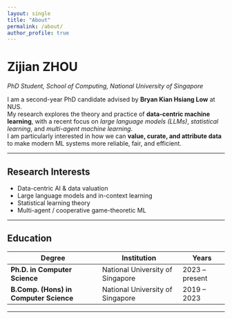 ```yaml
---
layout: single
title: "About"
permalink: /about/
author_profile: true
---
```


# Zijian ZHOU  
*PhD Student, School of Computing, National University of Singapore*

I am a second-year PhD candidate advised by **Bryan Kian Hsiang Low** at NUS.  
My research explores the theory and practice of **data-centric machine learning**, with a recent focus on *large language models (LLMs)*, *statistical learning*, and *multi-agent machine learning*.  
I am particularly interested in how we can **value, curate, and attribute data** to make modern ML systems more reliable, fair, and efficient.

---

## Research Interests
- Data-centric AI & data valuation  
- Large language models and in-context learning  
- Statistical learning theory  
- Multi-agent / cooperative game-theoretic ML  

---

## Education
| Degree | Institution | Years |
| ------ | ----------- | ----- |
| **Ph.D. in Computer Science** | National University of Singapore | 2023 – present |
| **B.Comp. (Hons) in Computer Science** | National University of Singapore | 2019 – 2023 |

---
